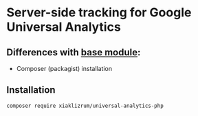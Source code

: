 Server-side tracking for Google Universal Analytics
============================
Differences with [base module](https://github.com/analytics-pros/universal-analytics-php):
------------
- Composer (packagist) installation

Installation
------------

```
composer require xiaklizrum/universal-analytics-php
```